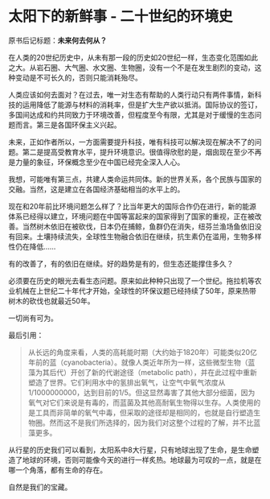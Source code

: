 # 太阳下的新鲜事 - 二十世纪的环境史

原书后记标题：**未来何去何从？**

在人类的20世纪历史中，从未有那一段的历史如20世纪一样，生态变化范围如此之大。从岩石圈、大气圈、水文圈、生物圈，没有一个不是在发生剧烈的变动，这种变动是不可长久的，否则只能消耗殆尽。

人类应该如何去面对？在过去，唯一对生态有帮助的人类行动只有两件事情，新科技的运用降低了能源与材料的消耗率，但是扩大生产欲以抵消。国际协议的签订，多国间达成和约共同致力于环境改善，但程度至今有限，尤其是对于缓慢的生态问题而言。第三是各国环保主义兴起。

未来，正如作者所以，一方面需要提升科技，唯有科技可以解决现在解决不了的问题。第二是提高受教育水平，提升环境意识。很值得欣慰的是，烟囱现在至少不再是力量的象征，环保概念至少在中国已经完全深入人心。

我想，可能唯有第三点，共建人类命运共同体。新的世界关系，各个民族与国家的交融。当然，这是建立在各国经济基础相当的水平上的。

现在和20年前比环境问题怎么样了？比当年更大的国际合作仍在进行，新的能源体系已经得以建立，环境问题在中国等富起来的国家得到了国家的重视，正在被改善。当然树木依旧在被砍伐，日本仍在捕鲸，鱼群仍在消失，纽芬兰渔场鱼依旧没有回来。土壤持续流失，全球性生物融合依旧在继续，抗生素仍在滥用，生物多样性仍在降低……

有的改善了，有的依旧在继续。好的趋势是有的，但生态还能撑住多久？

必须要在历史的眼光去看生态问题。原来如此种种只出现了一个世纪。拖拉机等农业机械在上世纪二十年代才开始，全球性的环保议题已经持续了50年，原来热带树木的砍伐也就最近50年。

一切尚有可为。

最后引用：
> 从长远的角度来看，人类的高耗能时期（大约始于1820年）可能类似20亿年前的蓝（cyanobacteria）。就像人类近年所为一样，这些微型生物（蓝藻为其后代）开创了新的代谢途径（metabolic path），并在此过程中重新塑造了世界。它们利用水中的氢排出氧气，让空气中氧气浓度从1/1000000000，达到目前的1/5。但这显然毒害了其他大部分细菌，因为氧气对它们来说是有毒的，而蓝菌及其他高耐氧生物得以生存。人类使用的是工具而非简单的氧气中毒，但采取的途径却是相同的，也就是自行塑造生物圈。然而这不是我们所选择的，因为我们对这整个过程的了解，并不比蓝藻更多。

从行星的历史我们可以看到，太阳系中8大行星，只有地球出现了生命，是生命塑造了地球的环境，否则可能像今天的进行一样炙热。地球最为可叹的一点，就是在哪一个角落，都有生命的存在。

自然是我们的宝藏。
